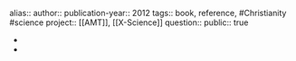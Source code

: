 alias::
author::
publication-year:: 2012
tags:: book, reference, #Christianity #science 
project:: [[AMT]], [[X-Science]] 
question::
public:: true

-
-